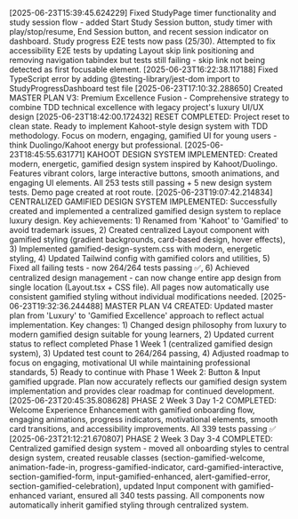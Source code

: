[2025-06-23T15:39:45.624229] Fixed StudyPage timer functionality and study session flow - added Start Study Session button, study timer with play/stop/resume, End Session button, and recent session indicator on dashboard. Study progress E2E tests now pass (25/30). Attempted to fix accessibility E2E tests by updating Layout skip link positioning and removing navigation tabindex but tests still failing - skip link not being detected as first focusable element.
[2025-06-23T16:22:38.117188] Fixed TypeScript error by adding @testing-library/jest-dom import to StudyProgressDashboard test file
[2025-06-23T17:10:32.288650] Created MASTER PLAN V3: Premium Excellence Fusion - Comprehensive strategy to combine TDD technical excellence with legacy project's luxury UI/UX design
[2025-06-23T18:42:00.172432] RESET COMPLETED: Project reset to clean state. Ready to implement Kahoot-style design system with TDD methodology. Focus on modern, engaging, gamified UI for young users - think Duolingo/Kahoot energy but professional.
[2025-06-23T18:45:55.631771] KAHOOT DESIGN SYSTEM IMPLEMENTED: Created modern, energetic, gamified design system inspired by Kahoot/Duolingo. Features vibrant colors, large interactive buttons, smooth animations, and engaging UI elements. All 253 tests still passing + 5 new design system tests. Demo page created at root route.
[2025-06-23T19:07:42.214834] CENTRALIZED GAMIFIED DESIGN SYSTEM IMPLEMENTED: Successfully created and implemented a centralized gamified design system to replace luxury design. Key achievements: 1) Renamed from 'Kahoot' to 'Gamified' to avoid trademark issues, 2) Created centralized Layout component with gamified styling (gradient backgrounds, card-based design, hover effects), 3) Implemented gamified-design-system.css with modern, energetic styling, 4) Updated Tailwind config with gamified colors and utilities, 5) Fixed all failing tests - now 264/264 tests passing ✅, 6) Achieved centralized design management - can now change entire app design from single location (Layout.tsx + CSS file). All pages now automatically use consistent gamified styling without individual modifications needed.
[2025-06-23T19:32:36.244488] MASTER PLAN V4 CREATED: Updated master plan from 'Luxury' to 'Gamified Excellence' approach to reflect actual implementation. Key changes: 1) Changed design philosophy from luxury to modern gamified design suitable for young learners, 2) Updated current status to reflect completed Phase 1 Week 1 (centralized gamified design system), 3) Updated test count to 264/264 passing, 4) Adjusted roadmap to focus on engaging, motivational UI while maintaining professional standards, 5) Ready to continue with Phase 1 Week 2: Button & Input gamified upgrade. Plan now accurately reflects our gamified design system implementation and provides clear roadmap for continued development.
[2025-06-23T20:45:35.808628] PHASE 2 Week 3 Day 1-2 COMPLETED: Welcome Experience Enhancement with gamified onboarding flow, engaging animations, progress indicators, motivational elements, smooth card transitions, and accessibility improvements. All 339 tests passing ✅
[2025-06-23T21:12:21.670807] PHASE 2 Week 3 Day 3-4 COMPLETED: Centralized gamified design system - moved all onboarding styles to central design system, created reusable classes (section-gamified-welcome, animation-fade-in, progress-gamified-indicator, card-gamified-interactive, section-gamified-form, input-gamified-enhanced, alert-gamified-error, section-gamified-celebration), updated Input component with gamified-enhanced variant, ensured all 340 tests passing. All components now automatically inherit gamified styling through centralized system.
